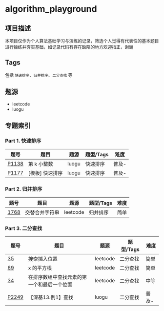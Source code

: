 # algorithm_playground
## 项目描述

本项目仅作为个人算法基础学习与演练的记录，筛选个人觉得有代表性的基本题目进行操练并夯实基础，如记录代码有存在缺陷的地方欢迎指正，谢谢

## Tags

包括 `快速排序`、`归并排序`、`二分查找` 等

## 题源

- leetcode
- luogu



## 专题索引

### Part 1. 快速排序

| 题号                                            | 题目            | 题源  | 题型/Tags | 难度  |
| ----------------------------------------------- | --------------- | ----- | --------- | ----- |
| [P1138](https://www.luogu.com.cn/problem/P1138) | 第 k 小整数     | luogu | 快速排序  | 普及- |
| [P1177](https://www.luogu.com.cn/problem/P1177) | [模板] 快速排序 | luogu | 快速排序  | 普及- |

### Part 2. 归并排序

| 题号                                                         | 题目           | 题源     | 题型/Tags | 难度 |
| ------------------------------------------------------------ | -------------- | -------- | --------- | ---- |
| [1768](https://leetcode.cn/problems/merge-strings-alternately/description/) | 交替合并字符串 | leetcode | 归并排序  | 简单 |

### Part 3. 二分查找

| 题号                                                         | 题目                                       | 题源     | 题型/Tags | 难度  |
| ------------------------------------------------------------ | ------------------------------------------ | -------- | --------- | ----- |
| [35](https://leetcode.cn/problems/search-insert-position/)   | 搜索插入位置                               | leetcode | 二分查找  | 简单  |
| [69](https://leetcode.cn/problems/sqrtx/)                    | x 的平方根                                 | leetcode | 二分查找  | 简单  |
| [34](https://leetcode.cn/problems/find-first-and-last-position-of-element-in-sorted-array/) | 在排序数组中查找元素的第一个和最后一个位置 | leetcode | 二分查找  | 中等  |
| [P2249](https://www.luogu.com.cn/problem/P2249)              | 【深基13.例1】查找                         | luogu    | 二分查找  | 普及- |
